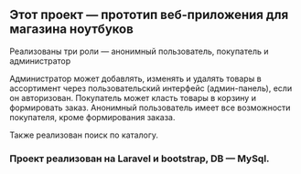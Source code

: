 ## Этот проект — прототип веб-приложения для магазина ноутбуков

Реализованы три роли — анонимный пользователь, покупатель и администратор

Администратор может добавлять, изменять и удалять товары в ассортимент через пользовательский интерфейс (админ-панель), если он авторизован. Покупатель может класть товары в корзину и формировать заказ. Анонимный пользователь имеет все возможности покупателя, кроме формирования заказа.

Также реализован поиск по каталогу.

### Проект реализован на Laravel и bootstrap, DB — MySql.
